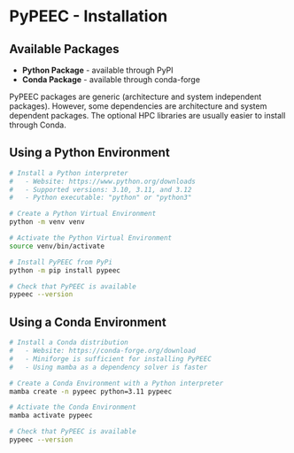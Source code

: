 # PyPEEC - Installation

## Available Packages

* **Python Package** - available through PyPI
* **Conda Package** - available through conda-forge

PyPEEC packages are generic (architecture and system independent packages).
However, some dependencies are architecture and system dependent packages.
The optional HPC libraries are usually easier to install through Conda.

## Using a Python Environment

```bash
# Install a Python interpreter
#   - Website: https://www.python.org/downloads
#   - Supported versions: 3.10, 3.11, and 3.12
#   - Python executable: "python" or "python3"

# Create a Python Virtual Environment
python -m venv venv

# Activate the Python Virtual Environment
source venv/bin/activate

# Install PyPEEC from PyPi
python -m pip install pypeec

# Check that PyPEEC is available
pypeec --version
```

## Using a Conda Environment

```bash
# Install a Conda distribution
#   - Website: https://conda-forge.org/download
#   - Miniforge is sufficient for installing PyPEEC
#   - Using mamba as a dependency solver is faster

# Create a Conda Environment with a Python interpreter
mamba create -n pypeec python=3.11 pypeec

# Activate the Conda Environment
mamba activate pypeec

# Check that PyPEEC is available
pypeec --version
```
